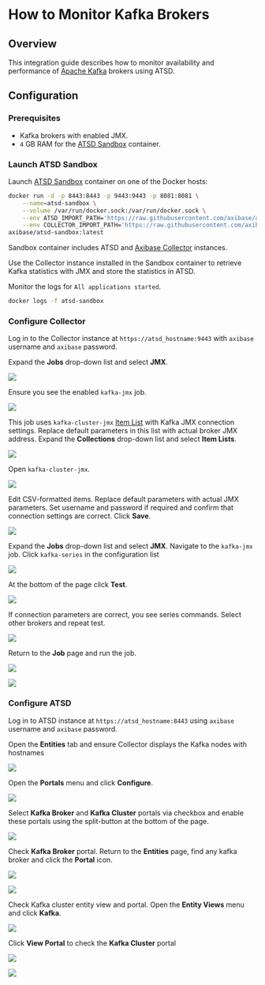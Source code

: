# How to Monitor Kafka Brokers

## Overview

This integration guide describes how to monitor availability and performance of [Apache Kafka](https://kafka.apache.org/) brokers using ATSD.

## Configuration

### Prerequisites

* Kafka brokers with enabled JMX.
* `4` GB RAM for the [ATSD Sandbox](https://github.com/axibase/dockers/blob/atsd-sandbox/README.md#atsd-sandbox-docker-image) container.

### Launch ATSD Sandbox

Launch [ATSD Sandbox](https://github.com/axibase/dockers/blob/atsd-sandbox/README.md#launch-instructions) container on one of the Docker hosts:

```sh
docker run -d -p 8443:8443 -p 9443:9443 -p 8081:8081 \
    --name=atsd-sandbox \
    --volume /var/run/docker.sock:/var/run/docker.sock \
    --env ATSD_IMPORT_PATH='https://raw.githubusercontent.com/axibase/atsd-use-cases/master/integrations/kafka/broker-monitoring/resources/kafka-xml.zip' \
    --env COLLECTOR_IMPORT_PATH='https://raw.githubusercontent.com/axibase/atsd-use-cases/master/integrations/kafka/broker-monitoring/resources/job_jmx_kafka-jmx.xml' \
axibase/atsd-sandbox:latest
```

Sandbox container includes ATSD and [Axibase Collector](https://axibase.com/docs/axibase-collector/jobs/docker.html) instances.

Use the Collector instance installed in the Sandbox container to retrieve Kafka statistics with JMX and store the statistics in ATSD.

Monitor the logs for `All applications started`.

```sh
docker logs -f atsd-sandbox
```

### Configure Collector

Log in to the Collector instance at `https://atsd_hostname:9443` with `axibase` username and `axibase` password.

Expand the **Jobs** drop-down list and select **JMX**.

![](./images/jobs-jmx.png)

Ensure you see the enabled `kafka-jmx` job.

![](./images/kafka-jmx-job.png)

This job uses `kafka-cluster-jmx` [Item List](https://axibase.com/docs/axibase-collector/jobs/jmx.html#connection-parameters) with Kafka JMX connection settings.
Replace default parameters in this list with actual broker JMX address. Expand the **Collections** drop-down list and select **Item Lists**.

![](./images/collections-item-list.png)

Open `kafka-cluster-jmx`.

![](./images/kafka-item-list-2.png)

Edit CSV-formatted items. Replace default parameters with actual JMX parameters. Set username and password if required and confirm that connection settings are correct. Click **Save**.

![](./images/kafka-item-list-3.png)

Expand the **Jobs** drop-down list and select **JMX**. Navigate to the `kafka-jmx` job. Click `kafka-series` in the configuration list

![](./images/kafka-job-check-1.png)

At the bottom of the page click **Test**.

![](./images/kafka-job-check-2.png)

If connection parameters are correct, you see series commands. Select other brokers and repeat test.

![](./images/brokers-test.png)

Return to the **Job** page and run the job.

![](./images/kafka-job-run-1.png)

![](./images/kafka-job-run-2.png)

### Configure ATSD

Log in to ATSD instance at `https://atsd_hostname:8443` using `axibase` username and `axibase` password.

Open the **Entities** tab and ensure Collector displays the Kafka nodes with hostnames

![](./images/nodes-hosts1.png)

Open the **Portals** menu and click **Configure**.

![](./images/portals-enable-1.png)

Select **Kafka Broker** and **Kafka Cluster** portals via checkbox and enable these portals using the split-button at the bottom of the page.

![](./images/portal-creation.png)

Check **Kafka Broker** portal. Return to the **Entities** page, find any kafka broker and click the **Portal** icon.

![](./images/open-portal.png)

![](./images/kafka-broker-portal-check-2.png)

Check Kafka cluster entity view and portal. Open the **Entity Views** menu and click **Kafka**.

![](./images/kafka-cluster-check-1.png)

Click **View Portal** to check the **Kafka Cluster** portal

![](./images/cluster-check-2.png)

![](./images/kafka-cluster-check-3.png)